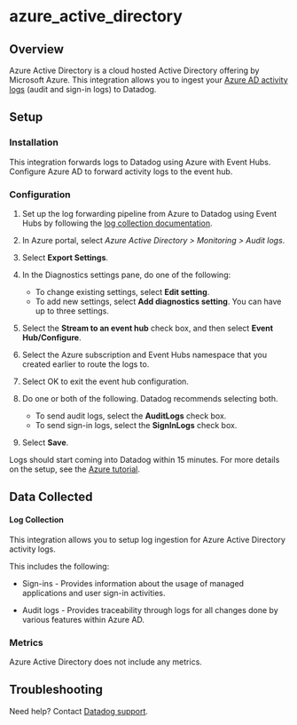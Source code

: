 # azure_active_directory

## Overview

Azure Active Directory is a cloud hosted Active Directory offering by Microsoft Azure.
This integration allows you to ingest your [Azure AD activity logs][1] (audit and sign-in logs) to Datadog.

## Setup

### Installation

This integration forwards logs to Datadog using Azure with Event Hubs. Configure Azure AD to forward activity logs to the event hub.

### Configuration

1. Set up the log forwarding pipeline from Azure to Datadog using Event Hubs by following the [log collection documentation][2].

2. In Azure portal, select _Azure Active Directory > Monitoring > Audit logs_.
   
3. Select **Export Settings**.

4. In the Diagnostics settings pane, do one of the following:

   - To change existing settings, select **Edit setting**.
   - To add new settings, select **Add diagnostics setting**. You can have up to three settings.

5. Select the **Stream to an event hub** check box, and then select **Event Hub/Configure**.

6. Select the Azure subscription and Event Hubs namespace that you created earlier to route the logs to.
   
7. Select OK to exit the event hub configuration.

8. Do one or both of the following. Datadog recommends selecting both.

   - To send audit logs, select the **AuditLogs** check box.
   - To send sign-in logs, select the **SignInLogs** check box.
  
9. Select **Save**.

Logs should start coming into Datadog within 15 minutes.
For more details on the setup, see the [Azure tutorial][3].

## Data Collected

#### Log Collection

This integration allows you to setup log ingestion for Azure Active Directory activity logs.

This includes the following:

   - Sign-ins - Provides information about the usage of managed applications and user sign-in activities.

   - Audit logs - Provides traceability through logs for all changes done by various features within Azure AD.  

### Metrics

Azure Active Directory does not include any metrics.

## Troubleshooting

Need help? Contact [Datadog support][4].

[1]: https://docs.microsoft.com/en-us/azure/active-directory/reports-monitoring/overview-reports#activity-reports
[2]: https://docs.datadoghq.com/integrations/azure/?tab=eventhub#log-collection
[3]: https://docs.microsoft.com/en-us/azure/active-directory/reports-monitoring/tutorial-azure-monitor-stream-logs-to-event-hub
[4]: https://docs.datadoghq.com/help
